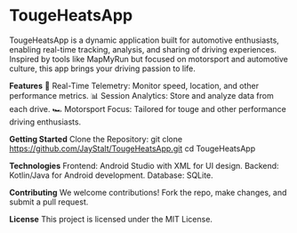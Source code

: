 # TougeHeatsApp 
TougeHeatsApp is a dynamic application built for automotive enthusiasts, enabling real-time tracking, analysis, and sharing of driving experiences. Inspired by tools like MapMyRun but focused on motorsport and automotive culture, this app brings your driving passion to life. 

**Features**
📍 Real-Time Telemetry: Monitor speed, location, and other performance metrics.
📊 Session Analytics: Store and analyze data from each drive.
🏎️ Motorsport Focus: Tailored for touge and other performance driving enthusiasts.

**Getting Started**
Clone the Repository:
git clone https://github.com/JayStalt/TougeHeatsApp.git
cd TougeHeatsApp

**Technologies**
Frontend: Android Studio with XML for UI design.
Backend: Kotlin/Java for Android development.
Database: SQLite.

**Contributing**
We welcome contributions! Fork the repo, make changes, and submit a pull request.

**License**
This project is licensed under the MIT License.
